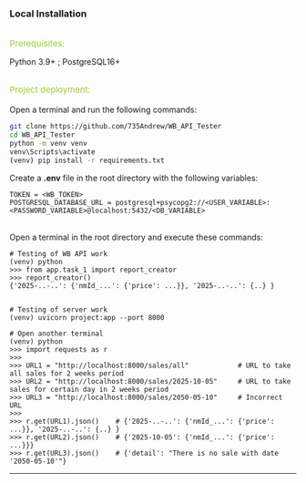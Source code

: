
<div>
<h3>Local Installation</h3>
<br>
<span style="color:yellowgreen;font-size: 15px">Prerequisites:</span><br>

Python 3.9+ ; PostgreSQL16+

<br>
<span style="color:yellowgreen;font-size: 15px">Project deployment:</span>
<br><br>
Open a terminal and run the following commands:

```bash
git clone https://github.com/735Andrew/WB_API_Tester
cd WB_API_Tester 
python -m venv venv 
venv\Scripts\activate
(venv) pip install -r requirements.txt
```

Create a <b>.env</b> file in the root directory with the following variables:

```commandline 
TOKEN = <WB_TOKEN>
POSTGRESQL_DATABASE_URL = postgresql+psycopg2://<USER_VARIABLE>:<PASSWORD_VARIABLE>@localhost:5432/<DB_VARIABLE>
```
<br>
Open a terminal in the root directory and execute these commands:

```
# Testing of WB API work
(venv) python
>>> from app.task_1 import report_creator
>>> report_creator()
{'2025-..-..': {'nmId_...': {'price': ...}}, '2025-..-..': {..} }
    
    
# Testing of server work    
(venv) uvicorn project:app --port 8000 

# Open another terminal
(venv) python
>>> import requests as r
>>>
>>> URL1 = "http://localhost:8000/sales/all"            # URL to take all sales for 2 weeks period
>>> URL2 = "http://localhost:8000/sales/2025-10-05"     # URL to take sales for certain day in 2 weeks period
>>> URL3 = "http://localhost:8000/sales/2050-05-10"     # Incorrect URL 
>>> 
>>> r.get(URL1).json()    # {'2025-..-..': {'nmId_...': {'price': ...}}, '2025-..-..': {..} }
>>> r.get(URL2).json()    # {'2025-10-05': {'nmId_...': {'price': ...}}}
>>> r.get(URL3).json()    # {'detail': "There is no sale with date '2050-05-10'"}
```
</div>
<hr>